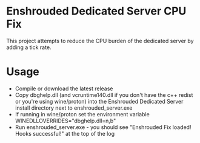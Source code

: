# Enshrouded Dedicated Server CPU Fix

This project attempts to reduce the CPU burden of the dedicated server by adding a tick rate.

# Usage

 - Compile or download the latest release
 - Copy dbghelp.dll (and vcruntime140.dll if you don't have the c++
   redist or you're using wine/proton) into the Enshrouded Dedicated
   Server install directory next to enshrouded_server.exe
 - If running in wine/proton set the environment variable WINEDLLOVERRIDES="dbghelp.dll=n,b"
 - Run enshrouded_server.exe - you should see "Enshrouded Fix loaded!
   Hooks successful!" at the top of the log